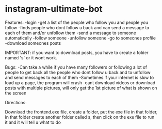 # instagram-ultimate-bot



Features:
-login
-get a list of the people who follow you and people you follow
-finds people who dont follow u back and can send a message to each of them and/or unfollow them
-send a message to someone automatically
-follow someone
-unfollow someone
-go to someones profile
-download someones posts

IMPORTANT:
if you want to download posts, you have to create a folder named 's' or it wont work.


Bugs:
-Can take a while if you have many followers or following a lot of people to get back all the people who dont follow u back and to unfollow and send messages to each of them
-Sometimes if your internet is slow to load up a page, the program will crash
-cant download videos or download posts with multiple pictures, will only get the 1st picture of what is shown on the screen



Directions:

Download the frontend.exe file,
create a folder,
put the exe file in that folder,
in that folder create another folder called s,
then click on the exe file to run it and it will tell u what to do

